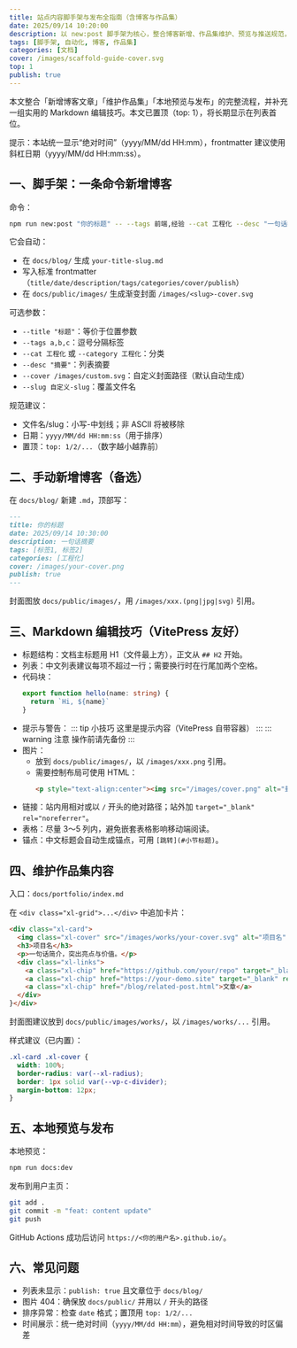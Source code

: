 ```yaml
---
title: 站点内容脚手架与发布全指南（含博客与作品集）
date: 2025/09/14 10:20:00
description: 以 new:post 脚手架为核心，整合博客新增、作品集维护、预览与推送规范，并附常用 Markdown 编辑技巧。
tags: [脚手架, 自动化, 博客, 作品集]
categories: [文档]
cover: /images/scaffold-guide-cover.svg
top: 1
publish: true
---
```


本文整合「新增博客文章」「维护作品集」「本地预览与发布」的完整流程，并补充一组实用的 Markdown 编辑技巧。本文已置顶（top: 1），将长期显示在列表首位。

提示：本站统一显示“绝对时间”（yyyy/MM/dd HH:mm），frontmatter 建议使用斜杠日期（yyyy/MM/dd HH:mm:ss）。

## 一、脚手架：一条命令新增博客

命令：
```bash
npm run new:post "你的标题" -- --tags 前端,经验 --cat 工程化 --desc "一句话摘要"
```

它会自动：
- 在 `docs/blog/` 生成 `your-title-slug.md`
- 写入标准 frontmatter（`title/date/description/tags/categories/cover/publish`）
- 在 `docs/public/images/` 生成渐变封面 `/images/<slug>-cover.svg`

可选参数：
- `--title "标题"`：等价于位置参数
- `--tags a,b,c`：逗号分隔标签
- `--cat 工程化` 或 `--category 工程化`：分类
- `--desc "摘要"`：列表摘要
- `--cover /images/custom.svg`：自定义封面路径（默认自动生成）
- `--slug 自定义-slug`：覆盖文件名

规范建议：
- 文件名/slug：小写-中划线；非 ASCII 将被移除
- 日期：`yyyy/MM/dd HH:mm:ss`（用于排序）
- 置顶：`top: 1/2/...`（数字越小越靠前）

## 二、手动新增博客（备选）

在 `docs/blog/` 新建 `.md`，顶部写：
```md
---
title: 你的标题
date: 2025/09/14 10:30:00
description: 一句话摘要
tags: [标签1, 标签2]
categories: [工程化]
cover: /images/your-cover.png
publish: true
---
```
封面图放 `docs/public/images/`，用 `/images/xxx.(png|jpg|svg)` 引用。

## 三、Markdown 编辑技巧（VitePress 友好）

- 标题结构：文档主标题用 H1（文件最上方），正文从 `## H2` 开始。
- 列表：中文列表建议每项不超过一行；需要换行时在行尾加两个空格。
- 代码块：
  ```ts
  export function hello(name: string) {
    return `Hi, ${name}`
  }
  ```
- 提示与警告：
  ::: tip 小技巧
  这里是提示内容（VitePress 自带容器）
  :::
  ::: warning 注意
  操作前请先备份
  :::
- 图片：
  - 放到 `docs/public/images/`，以 `/images/xxx.png` 引用。
  - 需要控制布局可使用 HTML：
    ```html
    <p style="text-align:center"><img src="/images/cover.png" alt="封面" width="520"></p>
    ```
- 链接：站内用相对或以 `/` 开头的绝对路径；站外加 `target="_blank" rel="noreferrer"`。
- 表格：尽量 3～5 列内，避免嵌套表格影响移动端阅读。
- 锚点：中文标题会自动生成锚点，可用 `[跳转](#小节标题)`。

## 四、维护作品集内容

入口：`docs/portfolio/index.md`

在 `<div class="xl-grid">...</div>` 中追加卡片：
```html
<div class="xl-card">
  <img class="xl-cover" src="/images/works/your-cover.svg" alt="项目名" />
  <h3>项目名</h3>
  <p>一句话简介，突出亮点与价值。</p>
  <div class="xl-links">
    <a class="xl-chip" href="https://github.com/your/repo" target="_blank" rel="noreferrer">GitHub</a>
    <a class="xl-chip" href="https://your-demo.site" target="_blank" rel="noreferrer">Demo</a>
    <a class="xl-chip" href="/blog/related-post.html">文章</a>
  </div>
}</div>
```
封面图建议放到 `docs/public/images/works/`，以 `/images/works/...` 引用。

样式建议（已内置）：
```css
.xl-card .xl-cover {
  width: 100%;
  border-radius: var(--xl-radius);
  border: 1px solid var(--vp-c-divider);
  margin-bottom: 12px;
}
```

## 五、本地预览与发布

本地预览：
```bash
npm run docs:dev
```

发布到用户主页：
```bash
git add .
git commit -m "feat: content update"
git push
```
GitHub Actions 成功后访问 `https://<你的用户名>.github.io/`。

## 六、常见问题

- 列表未显示：`publish: true` 且文章位于 `docs/blog/`
- 图片 404：确保放 `docs/public/` 并用以 `/` 开头的路径
- 排序异常：检查 `date` 格式；置顶用 `top: 1/2/...`
- 时间展示：统一绝对时间（`yyyy/MM/dd HH:mm`），避免相对时间导致的时区偏差

